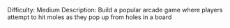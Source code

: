 Difficulty: Medium
Description: Build a popular arcade game where players attempt to hit moles as they pop up from holes in a board